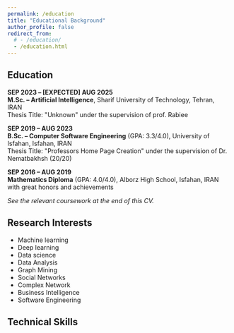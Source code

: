 ```yaml
---
permalink: /education
title: "Educational Background"
author_profile: false
redirect_from: 
  # - /education/
  - /education.html
---
```


## Education

**SEP 2023 – [EXPECTED] AUG 2025**  
**M.Sc. – Artificial Intelligence**, Sharif University of Technology, Tehran, IRAN  
Thesis Title: "Unknown" under the supervision of prof. Rabiee

**SEP 2019 – AUG 2023**  
**B.Sc. – Computer Software Engineering** (GPA: 3.3/4.0), University of Isfahan, Isfahan, IRAN  
Thesis Title: "Professors Home Page Creation" under the supervision of Dr. Nematbakhsh (20/20)

**SEP 2016 – AUG 2019**  
**Mathematics Diploma** (GPA: 4.0/4.0), Alborz High School, Isfahan, IRAN  
with great honors and achievements

*See the relevant coursework at the end of this CV.*

## Research Interests

- Machine learning
- Deep learning
- Data science
- Data Analysis
- Graph Mining
- Social Networks
- Complex Network
- Business Intelligence
- Software Engineering

## Technical Skills 

